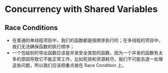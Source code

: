 # Concurrency with Shared Variables

## Race Conditions

- 在普通的单线程项目中，我们的函数都是按顺序执行的；在多线程的项目中，我们无法确保函数的执行顺序；
- 一个包级别的导出函数应该是并发安全类型的函数，因为一个并发的函数有太多的原因导致它不能正常工作，比如死锁和资源耗尽。我们不可能去逐一处理这些问题，所以我们应该把重点放在 Race Condition 上。